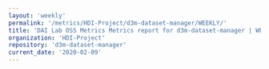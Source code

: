 ```yaml
---
layout: 'weekly'
permalink: '/metrics/HDI-Project/d3m-dataset-manager/WEEKLY/'
title: 'DAI Lab OSS Metrics Metrics report for d3m-dataset-manager | WEEKLY-REPORT-2020-02-09'
organization: 'HDI-Project'
repository: 'd3m-dataset-manager'
current_date: '2020-02-09'
---
```

